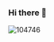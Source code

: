 ### Hi there 👋

![104746](https://user-images.githubusercontent.com/70452537/114312617-209bb700-9aeb-11eb-9385-06fba606a6d0.jpg)

